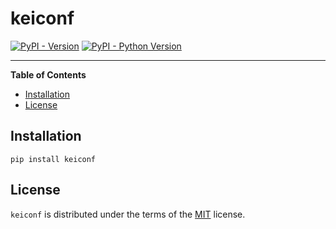 # keiconf

[![PyPI - Version](https://img.shields.io/pypi/v/keiconf.svg)](https://pypi.org/project/keiconf)
[![PyPI - Python Version](https://img.shields.io/pypi/pyversions/keiconf.svg)](https://pypi.org/project/keiconf)

-----

**Table of Contents**

- [Installation](#installation)
- [License](#license)

## Installation

```console
pip install keiconf
```

## License

`keiconf` is distributed under the terms of the [MIT](https://spdx.org/licenses/MIT.html) license.
